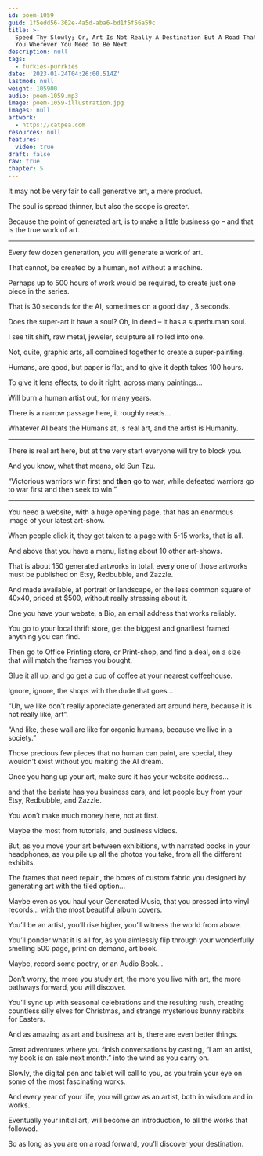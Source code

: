 ```yaml
---
id: poem-1059
guid: 1f5edd56-362e-4a5d-aba6-bd1f5f56a59c
title: >-
  Speed Thy Slowly; Or, Art Is Not Really A Destination But A Road That Takes
  You Wherever You Need To Be Next
description: null
tags:
  - furkies-purrkies
date: '2023-01-24T04:26:00.514Z'
lastmod: null
weight: 105900
audio: poem-1059.mp3
image: poem-1059-illustration.jpg
images: null
artwork:
  - https://catpea.com
resources: null
features:
  video: true
draft: false
raw: true
chapter: 5
---
```


It may not be very fair to call generative art,
a mere product.

The soul is spread thinner,
but also the scope is greater.

Because the point of generated art,
is to make a little business go – and that is the true work of art.

---

Every few dozen generation,
you will generate a work of art.

That cannot, be created by a human,
not without a machine.

Perhaps up to 500 hours of work would be required,
to create just one piece in the series.

That is 30 seconds for the AI,
sometimes on a good day , 3 seconds.

Does the super-art it have a soul?
Oh, in deed – it has a superhuman soul.

I see tilt shift, raw metal,
jeweler, sculpture all rolled into one.

Not, quite, graphic arts,
all combined together to create a super-painting.

Humans, are good, but paper is flat,
and to give it depth takes 100 hours.

To give it lens effects,
to do it right, across many paintings…

Will burn a human artist out,
for many years.

There is a narrow passage here,
it roughly reads…

Whatever AI beats the Humans at,
is real art, and the artist is Humanity.

---

There is real art here,
but at the very start everyone will try to block you.

And you know,
what that means, old Sun Tzu.

“Victorious warriors win first and __then__ go to war,
while defeated warriors go to war first and then seek to win.”

---

You need a website, with a huge opening page,
that has an enormous image of your latest art-show.

When people click it,
they get taken to a page with 5-15 works, that is all.

And above that you have a menu,
listing about 10 other art-shows.

That is about 150 generated artworks in total,
every one of those artworks must be published on Etsy, Redbubble, and Zazzle.

And made available, at portrait or landscape,
or the less common square of 40x40, priced at $500, without really stressing about it.

One you have your webste,
a Bio, an email address that works reliably.

You go to your local thrift store,
get the biggest and gnarliest framed anything you can find.

Then go to Office Printing store, or Print-shop,
and find a deal, on a size that will match the frames you bought.

Glue it all up,
and go get a cup of coffee at your nearest coffeehouse.

Ignore, ignore,
the shops with the dude that goes...

“Uh, we like don’t really appreciate generated art around here,
because it is not really like, art”.

“And like, these wall are like for organic humans,
because we live in a society.”

Those precious few pieces that no human can paint,
are special, they wouldn't exist without you making the AI dream.

Once you hang up your art,
make sure it has your website address…

and that the barista has you business cars,
and let people buy from your Etsy, Redbubble, and Zazzle.

You won’t make much money here,
not at first.

Maybe the most from tutorials,
and business videos.

But, as you move your art between exhibitions, with narrated books in your headphones,
as you pile up all the photos you take, from all the different exhibits.

The frames that need repair.,
the boxes of custom fabric you designed by generating art with the tiled option…

Maybe even as you haul your Generated Music,
that you pressed into vinyl records… with the most beautiful album covers.

You’ll be an artist, you’ll rise higher,
you’ll witness the world from above.

You’ll ponder what it is all for,
as you aimlessly flip through your wonderfully smelling 500 page, print on demand, art book.

Maybe, record some poetry,
or an Audio Book…

Don’t worry, the more you study art, the more you live with art,
the more pathways forward, you will discover.

You’ll sync up with seasonal celebrations and the resulting rush,
creating countless silly elves for Christmas, and strange mysterious bunny rabbits for Easters.

And as amazing as art and business art is,
there are even better things.

Great adventures where you finish conversations by casting,
“I am an artist, my book is on sale next month.” into the wind as you carry on.

Slowly, the digital pen and tablet will call to you,
as you train your eye on some of the most fascinating works.

And every year of your life,
you will grow as an artist, both in wisdom and in works.

Eventually your initial art,
will become an introduction, to all the works that followed.

So as long as you are on a road forward,
you’ll discover your destination.
